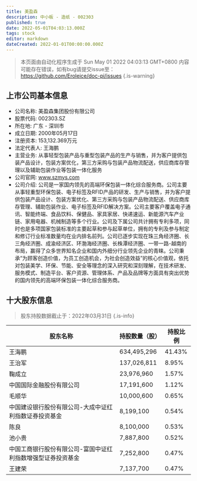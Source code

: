 ```yaml
---
title: 美盈森
description: 中小板 - 造纸 - 002303
published: true
date: 2022-05-01T04:03:13.000Z
tags: stock
editor: markdown
dateCreated: 2022-01-01T00:00:00.000Z
---
```


> 本页面由自动化程序生成于 Sun May 01 2022 04:03:13 GMT+0800
> 内容可能存在错误，如有bug请提交issue至：https://github.com/Eroleice/doc-pi/issues
{.is-warning}

## 上市公司基本信息
- 公司名称: 美盈森集团股份有限公司
- 股票代码: 002303.SZ
- 所在地: 广东 - 深圳市
- 成立日期: 2000年05月17日
- 注册资本: 153,132.369万元
- 法定代表人: 王海鹏
- 主营业务: 从事轻型包装产品与重型包装产品的生产与销售，并为客户提供包装产品设计，包装方案优化，第三方采购与包装产品物流配送，供应商库存管理以及辅助包装作业等包装一体化服务
- 公司官网: www.szmys.com
- 公司介绍: 公司是一家国内领先的高端环保包装一体化综合服务商。公司主要从事轻重型环保包装、电子标签及RFID产品的研发、生产与销售，并为客户提供包装产品设计、包装方案优化、第三方采购与包装产品物流配送、供应商库存管理、辅助包装作业、电子标签及RFID解决方案。公司主要客户覆盖电子通讯、智能终端、食品饮料、保健品、家具家居、快递速运、新能源汽车产业链、家用电器、机械制造等多个行业。公司及下属公司共计拥有专利多项，同时也是多项国家包装标准的主要起草和参与起草单位，拥有的专利及参与制定和修订行业标准数量均在业内排名前列。公司已逐步实现在珠三角经济圈、长三角经济圈、成渝经济区、环渤海经济圈、长株潭经济圈、一带一路-越南的布局，赢得了众多世界知名企业和国内外细分行业领先企业的青睐。公司秉承“为顾客创造价值，为员工创造机会，为社会创造效益”的核心价值观，依托对包装美学、环保、节能、安全等理念的深入研究和深刻理解，在技术研发、服务模式、制造平台、客户资源、管理体系、产品及品牌等方面具有突出优势的国内领先的高端环保包装一体化综合服务商。


## 十大股东信息
> 股东持股数据截止于：2022年03月31日
{.is-info}

| 股东名称 | 持股数量（股） | 持股比例 |
| --- | --- | --- |
| 王海鹏 | 634,495,296 | 41.43% |
| 王治军 | 137,026,811 | 8.95% |
| 鞠成立 | 23,976,960 | 1.57% |
| 中国国际金融股份有限公司 | 17,191,600 | 1.12% |
| 毛顺华 | 10,000,600 | 0.65% |
| 中国建设银行股份有限公司-大成中证红利指数证券投资基金 | 8,199,100 | 0.54% |
| 陈良 | 8,100,000 | 0.53% |
| 池小贵 | 7,887,800 | 0.52% |
| 中国工商银行股份有限公司-富国中证红利指数增强型证券投资基金 | 7,252,800 | 0.47% |
| 王建荣 | 7,137,700 | 0.47% |




